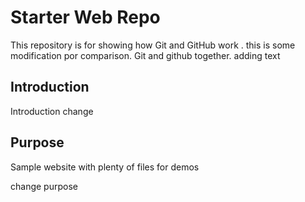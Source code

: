 # Starter Web Repo

This repository is for showing how Git and GitHub work . this is some modification por comparison.
Git and github together. adding text

## Introduction

Introduction change

## Purpose

Sample website with plenty of files for demos

change purpose